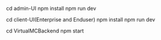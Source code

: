 cd admin-UI
npm install
npm run dev

cd client-UI(Enterprise and Enduser) 
npm install
npm run dev

cd VirtualMCBackend
npm start
